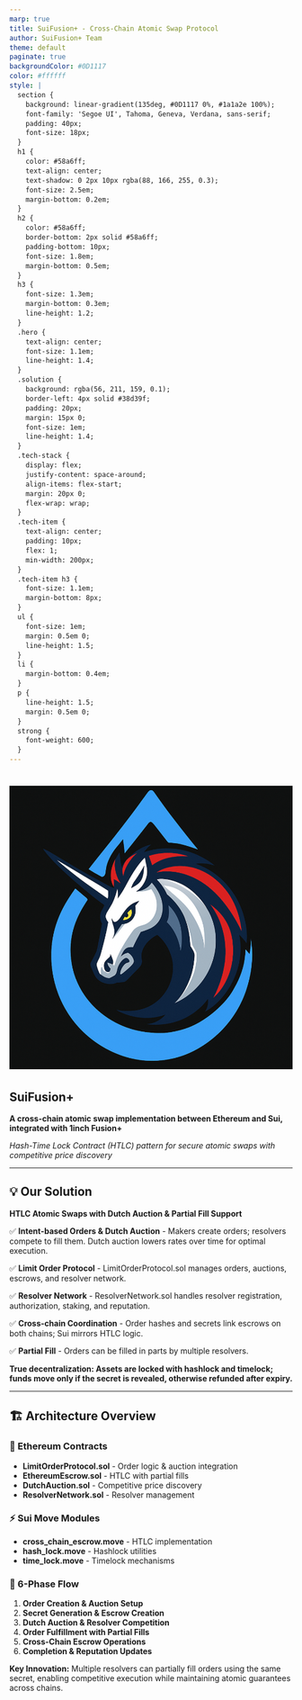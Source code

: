 ```yaml
---
marp: true
title: SuiFusion+ - Cross-Chain Atomic Swap Protocol
author: SuiFusion+ Team
theme: default
paginate: true
backgroundColor: #0D1117
color: #ffffff
style: |
  section {
    background: linear-gradient(135deg, #0D1117 0%, #1a1a2e 100%);
    font-family: 'Segoe UI', Tahoma, Geneva, Verdana, sans-serif;
    padding: 40px;
    font-size: 18px;
  }
  h1 {
    color: #58a6ff;
    text-align: center;
    text-shadow: 0 2px 10px rgba(88, 166, 255, 0.3);
    font-size: 2.5em;
    margin-bottom: 0.2em;
  }
  h2 {
    color: #58a6ff;
    border-bottom: 2px solid #58a6ff;
    padding-bottom: 10px;
    font-size: 1.8em;
    margin-bottom: 0.5em;
  }
  h3 {
    font-size: 1.3em;
    margin-bottom: 0.3em;
    line-height: 1.2;
  }
  .hero {
    text-align: center;
    font-size: 1.1em;
    line-height: 1.4;
  }
  .solution {
    background: rgba(56, 211, 159, 0.1);
    border-left: 4px solid #38d39f;
    padding: 20px;
    margin: 15px 0;
    font-size: 1em;
    line-height: 1.4;
  }
  .tech-stack {
    display: flex;
    justify-content: space-around;
    align-items: flex-start;
    margin: 20px 0;
    flex-wrap: wrap;
  }
  .tech-item {
    text-align: center;
    padding: 10px;
    flex: 1;
    min-width: 200px;
  }
  .tech-item h3 {
    font-size: 1.1em;
    margin-bottom: 8px;
  }
  ul {
    font-size: 1em;
    margin: 0.5em 0;
    line-height: 1.5;
  }
  li {
    margin-bottom: 0.4em;
  }
  p {
    line-height: 1.5;
    margin: 0.5em 0;
  }
  strong {
    font-weight: 600;
  }
---
```


# ![w:600](./public/logo.png)

<style>
section h1 img {
  height: 200px;
  object-fit: cover;
  object-position: center center;
  margin: 0 auto;
  display: block;
}
</style>
## SuiFusion+

<div class="hero">

**A cross-chain atomic swap implementation between Ethereum and Sui, integrated with 1inch Fusion+**

*Hash-Time Lock Contract (HTLC) pattern for secure atomic swaps with competitive price discovery*

</div>

---

## 💡 Our Solution

<div class="solution">

**HTLC Atomic Swaps with Dutch Auction & Partial Fill Support**

✅ **Intent-based Orders & Dutch Auction** - Makers create orders; resolvers compete to fill them. Dutch auction lowers rates over time for optimal execution.

✅ **Limit Order Protocol** - LimitOrderProtocol.sol manages orders, auctions, escrows, and resolver network.

✅ **Resolver Network** - ResolverNetwork.sol handles resolver registration, authorization, staking, and reputation.

✅ **Cross-chain Coordination** - Order hashes and secrets link escrows on both chains; Sui mirrors HTLC logic.

✅ **Partial Fill** - Orders can be filled in parts by multiple resolvers.

</div>

**True decentralization: Assets are locked with hashlock and timelock; funds move only if the secret is revealed, otherwise refunded after expiry.**

---

## 🏗️ Architecture Overview

<div class="tech-stack">

<div class="tech-item">

### 🔐 Ethereum Contracts
- **LimitOrderProtocol.sol** - Order logic & auction integration
- **EthereumEscrow.sol** - HTLC with partial fills
- **DutchAuction.sol** - Competitive price discovery
- **ResolverNetwork.sol** - Resolver management

</div>

<div class="tech-item">

### ⚡ Sui Move Modules
- **cross_chain_escrow.move** - HTLC implementation
- **hash_lock.move** - Hashlock utilities
- **time_lock.move** - Timelock mechanisms

</div>

<div class="tech-item">

### 🔄 6-Phase Flow
1. **Order Creation & Auction Setup**
2. **Secret Generation & Escrow Creation**
3. **Dutch Auction & Resolver Competition**
4. **Order Fulfillment with Partial Fills**
5. **Cross-Chain Escrow Operations**
6. **Completion & Reputation Updates**

</div>

</div>

**Key Innovation:** Multiple resolvers can partially fill orders using the same secret, enabling competitive execution while maintaining atomic guarantees across chains.